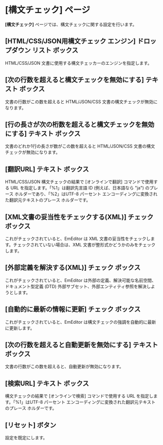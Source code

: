 # \[構文チェック\] ページ

**\[構文チェック\]** ページでは、構文チェックに関する設定を行います。

## \[HTML/CSS/JSON用構文チェック エンジン\] ドロップダウン リスト ボックス

HTML/CSS/JSON 文書に使用する構文チェッカーのエンジンを指定します。

## \[次の行数を超えると構文チェックを無効にする\] テキスト ボックス

文書の行数がこの数を超えると HTML/JSON/CSS 文書の構文チェックが無効になります。

## \[行の長さが次の桁数を超えると構文チェックを無効にする\] テキスト ボックス

文書のどれか1行の長さが数がこの数を超えると HTML/JSON/CSS 文書の構文チェックが無効になります。

## \[翻訳URL\] テキスト ボックス

HTML/CSS/JSON 構文チェックの結果で \[オンラインで翻訳\] コマンドで使用する URL を指定します。「%1」は翻訳先言語 ID (例えば、日本語なら "ja") のプレース ホルダーであり、「%2」はUTF-8 パーセント エンコーディングに変換された翻訳元テキストのプレース ホルダーです。

## \[XML文書の妥当性をチェックする(XML)\] チェック ボックス

これがチェックされていると、EmEditor は XML 文書の妥当性をチェックします。チェックされていない場合は、XML 文書が整形式かどうかのみをチェックします。

## \[外部定義を解決する(XML)\] チェック ボックス

これがチェックされていると、EmEditor は外部の定義、解決可能な名前空間、ドキュメント型定義 (DTD) 外部サブセット、外部エンティティ参照を解決しようとします。

## \[自動的に最新の情報に更新\] チェック ボックス

これがチェックされていると、EmEditor は構文チェックの強調を自動的に最新に更新します。

## \[次の行数を超えると自動更新を無効にする\] テキスト ボックス

文書の行数がこの数を超えると、自動更新が無効になります。

## \[検索URL\] テキスト ボックス

構文チェックの結果で \[オンラインで検索\] コマンドで使用する URL を指定します。「%1」はUTF-8 パーセント エンコーディングに変換された翻訳元テキストのプレース ホルダーです。

## \[リセット\] ボタン

設定を既定にします。

